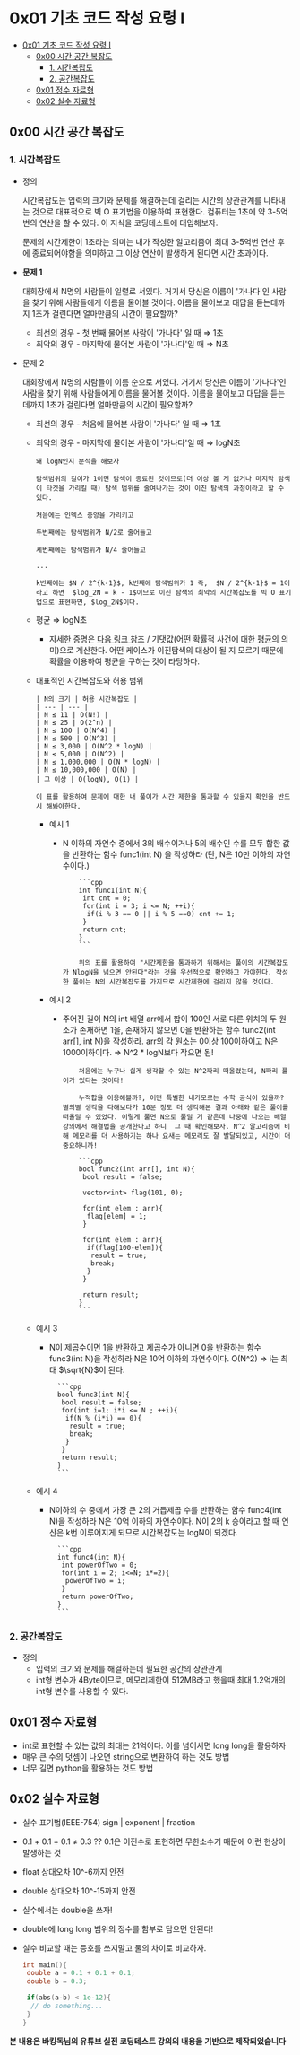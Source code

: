 # 0x01 기초 코드 작성 요령 I

<!--ts-->

- [0x01 기초 코드 작성 요령 I](#0x01-기초-코드-작성-요령-i)
  - [0x00 시간 공간 복잡도](#0x00-시간-공간-복잡도)
    - [1. 시간복잡도](#1-시간복잡도)
    - [2. 공간복잡도](#2-공간복잡도)
  - [0x01 정수 자료형](#0x01-정수-자료형)
  - [0x02 실수 자료형](#0x02-실수-자료형)

<!-- Created by https://github.com/ekalinin/github-markdown-toc -->
<!-- Added by: sungminyou, at: 2022년 6월 28일 화요일 12시 47분 56초 KST -->

<!--te-->

## 0x00 시간 공간 복잡도

### 1. 시간복잡도

- 정의

  시간복잡도는 입력의 크기와 문제를 해결하는데 걸리는 시간의 상관관계를 나타내는 것으로 대표적으로 빅 O 표기법을 이용하여 표현한다. 컴퓨터는 1초에 약 3-5억번의 연산을 할 수 있다. 이 지식을 코딩테스트에 대입해보자.

  문제의 시간제한이 1초라는 의미는 내가 작성한 알고리즘이 최대 3-5억번 연산 후에 종료되어야함을 의미하고 그 이상 연산이 발생하게 된다면 시간 초과이다.

- **문제 1**

  대회장에서 N명의 사람들이 일렬로 서있다. 거기서 당신은 이름이 '가나다'인 사람을 찾기 위해 사람들에게 이름을 물어볼 것이다. 이름을 물어보고 대답을 듣는데까지 1초가 걸린다면 얼마만큼의 시간이 필요할까?

  - 최선의 경우 - 첫 번째 물어본 사람이 '가나다' 일 때 ⇒ 1초
  - 최악의 경우 - 마지막에 물어본 사람이 '가나다'일 때 ⇒ N초

- 문제 2

  대회장에서 N명의 사람들이 이름 순으로 서있다. 거기서 당신은 이름이 '가나다'인 사람을 찾기 위해 사람들에게 이름을 물어볼 것이다. 이름을 물어보고 대답을 듣는데까지 1초가 걸린다면 얼마만큼의 시간이 필요할까?

  - 최선의 경우 - 처음에 물어본 사람이 '가나다' 일 때 ⇒ 1초
  - 최악의 경우 - 마지막에 물어본 사람이 '가나다'일 때 ⇒ logN초

        왜 logN인지 분석을 해보자

        탐색범위의 길이가 1이면 탐색이 종료된 것이므로(더 이상 볼 게 없거나 마지막 탐색이 타겟을 가리킬 때) 탐색 범위를 줄여나가는 것이 이진 탐색의 과정이라고 할 수 있다.

        처음에는 인덱스 중앙을 가리키고

        두번째에는 탐색범위가 N/2로 줄어들고

        세번째에는 탐색범위가 N/4 줄어들고

        ...

        k번째에는 $N / 2^{k-1}$, k번째에 탐색범위가 1 즉,  $N / 2^{k-1}$ = 1이라고 하면  $log_2N = k - 1$이므로 이진 탐색의 최악의 시간복잡도를 빅 O 표기법으로 표현하면, $log_2N$이다.

  - 평균 ⇒ logN초

    - 자세한 증명은 [다음 링크 참조](<[https://iq.opengenus.org/time-complexity-of-binary-search/](https://iq.opengenus.org/time-complexity-of-binary-search/)>) / 기댓값(어떤 확률적 사건에 대한 [평균](<https://ko.wikipedia.org/wiki/%ED%8F%89%EA%B7%A0_(%ED%86%B5%EA%B3%84%ED%95%99)>)의 의미)으로 계산한다. 어떤 케이스가 이진탐색의 대상이 될 지 모르기 때문에 확률을 이용하여 평균을 구하는 것이 타당하다.

  - 대표적인 시간복잡도와 허용 범위

        | N의 크기 | 허용 시간복잡도 |
        | --- | --- |
        | N ≤ 11 | O(N!) |
        | N ≤ 25 | O(2^n) |
        | N ≤ 100 | O(N^4) |
        | N ≤ 500 | O(N^3) |
        | N ≤ 3,000 | O(N^2 * logN) |
        | N ≤ 5,000 | O(N^2) |
        | N ≤ 1,000,000 | O(N * logN) |
        | N ≤ 10,000,000 | O(N) |
        | 그 이상 | O(logN), O(1) |

        이 표를 활용하여 문제에 대한 내 풀이가 시간 제한을 통과할 수 있을지 확인을 반드시 해봐야한다.

    - 예시 1

      - N 이하의 자연수 중에서 3의 배수이거나 5의 배수인 수를 모두 합한 값을 반환하는 함수 func1(int N) 을 작성하라 (단, N은 10만 이하의 자연수이다.)

                ```cpp
                int func1(int N){
                 int cnt = 0;
                 for(int i = 3; i <= N; ++i){
                  if(i % 3 == 0 || i % 5 ==0) cnt += 1;
                 }
                 return cnt;
                }
                ```

                위의 표를 활용하여 "시간제한을 통과하기 위해서는 풀이의 시간복잡도가 NlogN을 넘으면 안된다"라는 것을 우선적으로 확인하고 가야한다. 작성한 풀이는 N의 시간복잡도를 가지므로 시간제한에 걸리지 않을 것이다.

    - 예시 2

      - 주어진 길이 N의 int 배열 arr에서 합이 100인 서로 다른 위치의 두 원소가 존재하면 1을, 존재하지 않으면 0을 반환하는 함수 func2(int arr[], int N)을 작성하라. arr의 각 원소는 0이상 100이하이고 N은 1000이하이다. ⇒ N^2 \* logN보다 작으면 됨!

                처음에는 누구나 쉽게 생각할 수 있는 N^2짜리 떠올렸는데, N짜리 풀이가 있다는 것이다!

                누적합을 이용해볼까?, 어떤 특별한 내가모르는 수학 공식이 있을까? 별의별 생각을 다해보다가 10분 정도 더 생각해본 결과 아래와 같은 풀이를 떠올릴 수 있었다. 이렇게 풀면 N으로 풀릴 거 같은데 나중에 나오는 배열 강의에서 해결법을 공개한다고 하니  그 때 확인해보자. N^2 알고리즘에 비해 메모리를 더 사용하기는 하나 요새는 메모리도 잘 발달되있고, 시간이 더 중요하니까!

                ```cpp
                bool func2(int arr[], int N){
                 bool result = false;

                 vector<int> flag(101, 0);

                 for(int elem : arr){
                  flag[elem] = 1;
                 }

                 for(int elem : arr){
                  if(flag[100-elem]){
                   result = true;
                   break;
                  }
                 }

                 return result;
                }
                ```

  - 예시 3

    - N이 제곱수이면 1을 반환하고 제곱수가 아니면 0을 반환하는 함수 func3(int N)을 작성하라 N은 10억 이하의 자연수이다. O(N^2) ⇒ i는 최대 $\sqrt{N}$이 된다.

            ```cpp
            bool func3(int N){
             bool result = false;
             for(int i=1; i*i <= N ; ++i){
              if(N % (i*i) == 0){
               result = true;
               break;
              }
             }
             return result;
            }
            ```

  - 예시 4

    - N이하의 수 중에서 가장 큰 2의 거듭제곱 수를 반환하는 함수 func4(int N)을 작성하라 N은 10억 이하의 자연수이다. N이 2의 k 승이라고 할 때 연산은 k번 이루어지게 되므로 시간복잡도는 logN이 되겠다.

            ```cpp
            int func4(int N){
             int powerOfTwo = 0;
             for(int i = 2; i<=N; i*=2){
              powerOfTwo = i;
             }
             return powerOfTwo;
            }
            ```

### 2. 공간복잡도

- 정의
  - 입력의 크기와 문제를 해결하는데 필요한 공간의 상관관계
  - int형 변수가 4Byte이므로, 메모리제한이 512MB라고 했을때 최대 1.2억개의 int형 변수를 사용할 수 있다.

## 0x01 정수 자료형

- int로 표현할 수 있는 값의 최대는 21억이다. 이를 넘어서면 long long을 활용하자
- 매우 큰 수의 덧셈이 나오면 string으로 변환하여 하는 것도 방법
- 너무 길면 python을 활용하는 것도 방법

## 0x02 실수 자료형

- 실수 표기법(IEEE-754) sign | exponent | fraction
- 0.1 + 0.1 + 0.1 ≠ 0.3 ?? 0.1은 이진수로 표현하면 무한소수기 때문에 이런 현상이 발생하는 것
- float 상대오차 10^-6까지 안전
- double 상대오차 10^-15까지 안전
- 실수에서는 double을 쓰자!
- double에 long long 범위의 정수를 함부로 담으면 안된다!
- 실수 비교할 때는 등호를 쓰지말고 둘의 차이로 비교하자.

  ```cpp
  int main(){
   double a = 0.1 + 0.1 + 0.1;
   double b = 0.3;

   if(abs(a-b) < 1e-12){
    // do something...
   }
  }
  ```

**본 내용은 바킹독님의 유튜브 실전 코딩테스트 강의의 내용을 기반으로 제작되었습니다**
